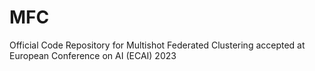 # MFC
 Official Code Repository for Multishot Federated Clustering accepted at European Conference on AI (ECAI) 2023
